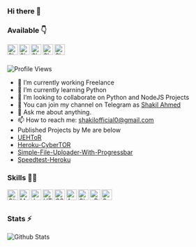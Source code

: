 ### Hi there 👋

### Available 👇
<p>
  <a href="mailto:shakilofficial0@gmail.com">
    <img align="left" alt="Shakil Mail" width="24px" src="https://cdn.jsdelivr.net/npm/simple-icons@3.2.0/icons/mail-dot-ru.svg" />
  </a>
  <a href="https://wa.link/gqayf5">
    <img align="left" alt="Shakil Whatsapp" width="24px" src="https://cdn.jsdelivr.net/npm/simple-icons@3.2.0/icons/whatsapp.svg" />
  </a>
  <a href="https://www.facebook.com/shakilofficialdll">
    <img align="left" alt="Shakil Facebook" width="24px" src="https://cdn.jsdelivr.net/npm/simple-icons@3.2.0/icons/facebook.svg" />
  </a>
  <a href="https://instagram.com/shakilofficial.sql">
    <img align="left" alt="Shakil Instagram" width="24px" src="https://cdn.jsdelivr.net/npm/simple-icons@3.2.0/icons/instagram.svg" />
  </a>
  <a href="https://t.me/shakilofficial0">
    <img align="left" alt="Shakil Telegram" width="24px" src="https://cdn.jsdelivr.net/npm/simple-icons@3.2.0/icons/telegram.svg" />
  </a>
  
</p>
</br>
</br>

![Profile Views](https://hits.seeyoufarm.com/api/count/incr/badge.svg?url=https://github.com/shakilofficial0/&title=Profile%20Views)

- 🔭 I’m currently working Freelance
- 🌱 I’m currently learning Python
- 👯 I’m looking to collaborate on Python and NodeJS Projects
- 🤔 You can join my channel on Telegram as [Shakil Ahmed](https://t.me/shakilofficial0)
- 💬 Ask me about anything.
- 📫 How to reach me: shakilofficial0@gmail.com
- Published Projects by Me are below
- [UEHToR](https://github.com/shakilofficial0/UEHToR)
- [Heroku-CyberTOR](https://github.com/shakilofficial0/Heroku-CyberTOR)
- [Simple-File-Uploader-With-Progressbar](https://github.com/shakilofficial0/Simple-File-Uploader-With-Progressbar)
- [Speedtest-Heroku](https://github.com/Federation-21/Speedtest-Heroku)

### Skills 👨‍💻

<img align="left" alt="GitHub" width="24px" src="https://cdn.jsdelivr.net/npm/simple-icons@3.2.0/icons/github.svg" />
<img align="left" alt="MySQL" width="24px" src="https://cdn.jsdelivr.net/npm/simple-icons@3.2.0/icons/mysql.svg" />
<img align="left" alt="JavaScript" width="24px" src="https://cdn.jsdelivr.net/npm/simple-icons@3.2.0/icons/javascript.svg" />
<img align="left" alt="HTML" width="24px" src="https://cdn.jsdelivr.net/npm/simple-icons@3.2.0/icons/html5.svg" />
<img align="left" alt="CSS" width="24px" src="https://cdn.jsdelivr.net/npm/simple-icons@3.2.0/icons/css3.svg" />
<img align="left" alt="AWS" width="24px" src="https://cdn.jsdelivr.net/npm/simple-icons@3.2.0/icons/amazonaws.svg" />
<img align="left" alt="Cloudflare" width="24px" src="https://cdn.jsdelivr.net/npm/simple-icons@3.2.0/icons/cloudflare.svg" />
<img align="left" alt="cPanel" width="24px" src="https://cdn.jsdelivr.net/npm/simple-icons@3.2.0/icons/cpanel.svg" />
<img align="left" alt="Google Products Expert" width="24px" src="https://cdn.jsdelivr.net/npm/simple-icons@3.2.0/icons/google.svg" />


</br>
</br>

### Stats ⚡️

![Github Stats](https://readmestats.vercel.app/api?username=shakilofficial0&show_icons=true&title_color=333&icon_color=333&count_private=true&include_all_commits=true)
